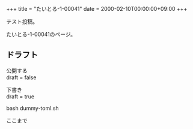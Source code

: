 +++
title = "たいとる-1-00041"
date = 2000-02-10T00:00:00+09:00
+++

テスト投稿。

たいとる-1-00041のページ。


## ドラフト

公開する  
draft = false

下書き  
draft = true

bash dummy-toml.sh

ここまで

